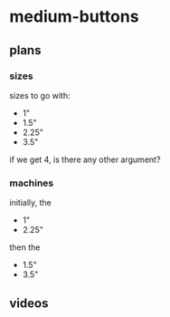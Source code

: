 # medium-buttons

## plans

### sizes

sizes to go with:

* 1"
* 1.5"
* 2.25"
* 3.5"

if we get 4, is there any other argument?

### machines

initially, the
* 1"
* 2.25"

then the
* 1.5"
* 3.5"

## videos

